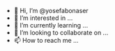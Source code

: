 - 👋 Hi, I’m @yosefabonaser
- 👀 I’m interested in ...
- 🌱 I’m currently learning ...
- 💞️ I’m looking to collaborate on ...
- 📫 How to reach me ...

<!---
yosefabonaser/yosefabonaser is a ✨ special ✨ repository because its `README.md` (this file) appears on your GitHub profile.
You can click the Preview link to take a look at your changes.
--->
